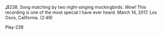 ♫238. Song matching by two night-singing mockingbirds. *Wow!* This
recording is one of the most special I have ever heard. March 14, 2017.
Los Osos, California. (2:49)

Play-238
